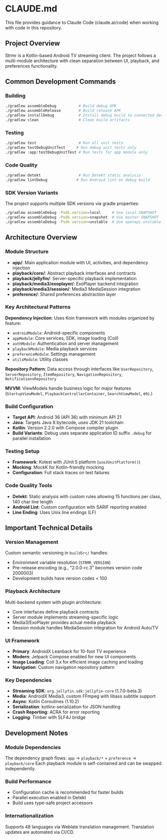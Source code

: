 # CLAUDE.md

This file provides guidance to Claude Code (claude.ai/code) when working with code in this repository.

## Project Overview

Strmr is a Kotlin-based Android TV streaming client. The project follows a multi-module architecture with clean separation between UI, playback, and preferences functionality.

## Common Development Commands

### Building
```bash
./gradlew assembleDebug          # Build debug APK
./gradlew assembleRelease        # Build release APK
./gradlew installDebug           # Install debug build to connected device
./gradlew clean                  # Clean build artifacts
```

### Testing
```bash
./gradlew test                   # Run all unit tests
./gradlew testDebugUnitTest     # Run debug unit tests only
./gradlew :app:testDebugUnitTest # Run tests for app module only
```

### Code Quality
```bash
./gradlew detekt                 # Run Detekt static analysis
./gradlew lintDebug             # Run Android lint on debug build
```

### SDK Version Variants
The project supports multiple SDK versions via gradle properties:
```bash
./gradlew assembleDebug -Psdk.version=local     # Use local SNAPSHOT
./gradlew assembleDebug -Psdk.version=snapshot  # Use master-SNAPSHOT
./gradlew assembleDebug -Psdk.version=unstable  # Use openapi-unstable-SNAPSHOT
```

## Architecture Overview

### Module Structure
- **app/**: Main application module with UI, activities, and dependency injection
- **playback/core/**: Abstract playback interfaces and contracts
- **playback/jellyfin/**: Server-specific playback implementation
- **playback/media3/exoplayer/**: ExoPlayer backend integration
- **playback/media3/session/**: Media3 MediaSession integration
- **preference/**: Shared preferences abstraction layer

### Key Architectural Patterns

**Dependency Injection**: Uses Koin framework with modules organized by feature:
- `androidModule`: Android-specific components
- `appModule`: Core services, SDK, image loading (Coil)
- `authModule`: Authentication and server management
- `playbackModule`: Media playback services
- `preferenceModule`: Settings management
- `utilsModule`: Utility classes

**Repository Pattern**: Data access through interfaces like `UserRepository`, `ServerRepository`, `ItemRepository`, `NavigationRepository`, `NotificationsRepository`

**MVVM**: ViewModels handle business logic for major features (`StartupViewModel`, `PlaybackControllerContainer`, `SearchViewModel`, etc.)

### Build Configuration
- **Target API**: Android 36 (API 36) with minimum API 21
- **Java**: Targets Java 8 bytecode, uses JDK 21 toolchain
- **Kotlin**: Version 2.2.0 with Compose compiler plugin
- **Build Variants**: Debug uses separate application ID suffix `.debug` for parallel installation

### Testing Setup
- **Framework**: Kotest with JUnit 5 platform (`useJUnitPlatform()`)
- **Mocking**: MockK for Kotlin-friendly mocking
- **Configuration**: Full stack traces on test failures

### Code Quality Tools
- **Detekt**: Static analysis with custom rules allowing 15 functions per class, 140 char line length
- **Android Lint**: Custom configuration with SARIF reporting enabled
- **Line Ending**: Uses Unix line endings (LF)

## Important Technical Details

### Version Management
Custom semantic versioning in `buildSrc/` handles:
- Environment variable resolution (`STRMR_VERSION`)
- Pre-release encoding (e.g., "2.0.0-rc.3" becomes version code 2000003)
- Development builds have version codes < 100

### Playback Architecture
Multi-backend system with plugin architecture:
- Core interfaces define playback contracts
- Server module implements streaming-specific logic
- Media3/ExoPlayer provides actual media playback
- Session module handles MediaSession integration for Android Auto/TV

### UI Framework
- **Primary**: AndroidX Leanback for 10-foot TV experience
- **Modern**: Jetpack Compose enabled for new UI components
- **Image Loading**: Coil 3.x for efficient image caching and loading
- **Navigation**: Custom navigation repository pattern

### Key Dependencies
- **Streaming SDK**: `org.jellyfin.sdk:jellyfin-core` (1.7.0-beta.3)
- **Media**: AndroidX Media3, custom FFmpeg with libass subtitle support
- **Async**: Kotlin Coroutines (1.10.2)
- **Serialization**: kotlinx-serialization for JSON handling
- **Crash Reporting**: ACRA for error reporting
- **Logging**: Timber with SLF4J bridge

## Development Notes

### Module Dependencies
The dependency graph flows: `app` → `playback/*` + `preference` → `playback/core`
Each playback module is self-contained and can be swapped independently.

### Build Performance
- Configuration cache is recommended for faster builds
- Parallel execution enabled in Detekt
- Build uses type-safe project accessors

### Internationalization
Supports 48 languages via Weblate translation management. Translation updates are automated via CI/CD.